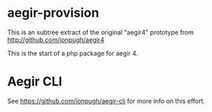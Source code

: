 # aegir-provision

This is an subtree extract of the original "aegir4" prototype from http://github.com/jonpugh/aegir4

This is the start of a php package for aegir 4.

# Aegir CLI

See https://github.com/jonpugh/aegir-cli for more info on this effort.
